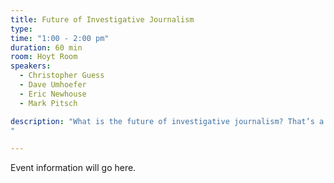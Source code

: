 ```yaml
---
title: Future of Investigative Journalism
type:
time: "1:00 - 2:00 pm"
duration: 60 min
room: Hoyt Room
speakers:
  - Christopher Guess
  - Dave Umhoefer
  - Eric Newhouse
  - Mark Pitsch

description: "What is the future of investigative journalism? That’s a loaded question. Our panelists will be discussing how such work can break through #FakeNews and the willingness of audiences to buy into conspiracies. They believe in the need to teach media literacy in school and that investigations have to be really, really relevant to people's lives. Stories such as the Panama Papers and LuxLeaks are completely incomprehensible for a single person, or even a single news organization (or even a single country) to work on alone. Investigative journalism needs to flow from our daily coverage of institutions and people, not substitute for it. 
"

---
```


Event information will go here.
